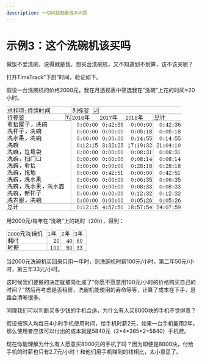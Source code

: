 ```yaml
---
description: 一切问题都是成本问题
---
```


# 示例3：这个洗碗机该买吗

做饭不爱洗碗，说得就是我，想买台洗碗机，又不知道划不划算，该不该买呢？

打开TimeTrack“下厨”时间，验证如下。

假设一台洗碗机的价格2000元，我在月透视表中筛选我在“洗碗”上花的时间≈20小时。

![](../.gitbook/assets/tu-pian%20%2847%29.png)

用2000元/每年在“洗碗”上的耗时（20h），得到：

![](../.gitbook/assets/tu-pian%20%28119%29.png)

当2000元洗碗机买回来只用一年时，则洗碗机时薪100元/小时，第二年50元/小时，第三年33元/小时。

这时候我们要做的决定就被简化成了“你愿不愿意用100元/小时的价格购买自己的时间？”然后再考虑是否租房，洗碗机能使用的寿命等等，计算了成本在下手，思路会清晰很多。

同理我们可以判断买多少钱的手机合适，为什么有人买8000块的手机不觉得贵？

假设按照人均每日4小时手机使用时间，给手机时薪2元，如果一台手机能用2年，那么使用者应该可以付出的成本就是5840元（2\*4\*365\*2=5840）手机费。

现在你能理解为什么有人愿意买8000元的手机了吗？因为即便是8000块，付给手机的时薪也只有2.7元/小时！和他们用手机赚到的钱相比，太小意思了。

